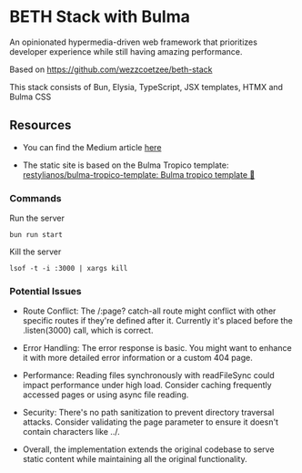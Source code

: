 # BETH Stack with Bulma

An opinionated hypermedia-driven web framework that prioritizes developer experience while still having amazing performance.

Based on https://github.com/wezzcoetzee/beth-stack

This stack consists of Bun, Elysia, TypeScript, JSX templates, HTMX and Bulma CSS

## Resources

- You can find the Medium article [here](https://medium.com/@wezzcoetzee/the-beth-stack-c5887a606ed3)

- The static site is based on the Bulma Tropico template: [restylianos/bulma-tropico-template: Bulma tropico template 🍍](https://github.com/restylianos/bulma-tropico-template)

### Commands

Run the server

```
bun run start
```

Kill the server

```
lsof -t -i :3000 | xargs kill
```

### Potential Issues

- Route Conflict: The /:page? catch-all route might conflict with other specific routes if they're defined after it. Currently it's placed before the .listen(3000) call, which is correct.

- Error Handling: The error response is basic. You might want to enhance it with more detailed error information or a custom 404 page.

- Performance: Reading files synchronously with  readFileSync could impact performance under high load. Consider caching frequently accessed pages or using async file reading.

- Security: There's no path sanitization to prevent directory traversal attacks. Consider validating the page parameter to ensure it doesn't contain characters like ../.

- Overall, the implementation extends the original codebase to serve static content while maintaining all the original functionality.